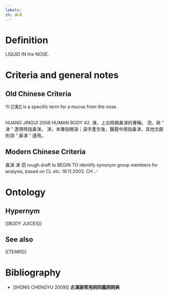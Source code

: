 ```yaml
---
labels: 
zh: 鼻涕
---
```


# Definition
LIQUID IN the NOSE.
# Criteria and general notes
## Old Chinese Criteria
Yí [[洟]] is a specific term for a mucus from the nose.
## 
HUANG JINGUI 2006
HUMAN BODY 42.
洟，上古時期鼻涕的專稱。
泗，與 “ 涕 ” 連用時指鼻涕。
涕，本專指眼淚；淚字產生後，醫籍中用指鼻涕，其他文獻則須 “ 鼻涕 ” 連用。
## Modern Chinese Criteria
鼻涕
涕
泗
rough draft to BEGIN TO identify synonym group members for analysis, based on CL etc. 18.11.2003. CH ／
# Ontology

## Hypernym
[[BODY JUICES]]
## See also
[[TEARS]]
# Bibliography
- [[HONG CHENGYU 2009]]
**古漢語常用詞同義詞詞典** 
